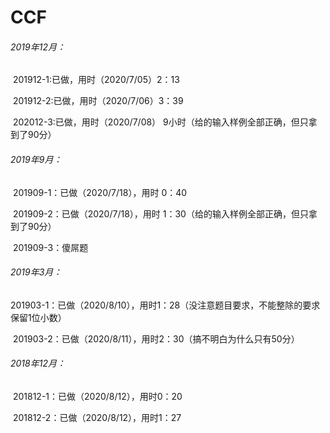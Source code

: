 # CCF
###### 2019年12月：

​	201912-1:已做，用时（2020/7/05）2：13

​	201912-2:已做，用时（2020/7/06）3：39

​	202012-3:已做，用时（2020/7/08） 9小时（给的输入样例全部正确，但只拿到了90分）



###### 2019年9月：

​	201909-1：已做（2020/7/18），用时 0：40

​	201909-2：已做（2020/7/18），用时 1：30（给的输入样例全部正确，但只拿到了90分）

​	201909-3：傻屌题



###### 2019年3月：

​	201903-1：已做（2020/8/10），用时1：28（没注意题目要求，不能整除的要求保留1位小数）

​	201903-2：已做（2020/8/11），用时2：30（搞不明白为什么只有50分）



###### 2018年12月：

​	201812-1：已做（2020/8/12），用时0：20

​	201812-2：已做（2020/8/12），用时1：27







